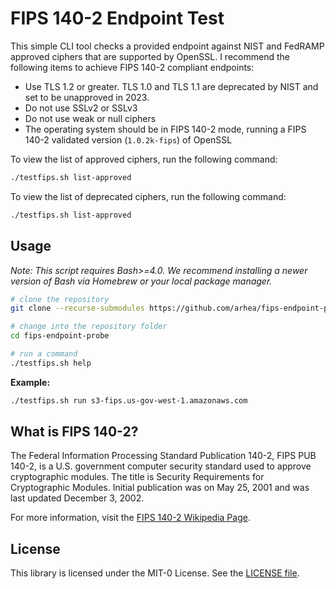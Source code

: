 # FIPS 140-2 Endpoint Test

This simple CLI tool checks a provided endpoint against NIST and FedRAMP approved ciphers that are supported by OpenSSL. I recommend the following items to achieve FIPS 140-2 compliant endpoints:

- Use TLS 1.2 or greater. TLS 1.0 and TLS 1.1 are deprecated by NIST and set to be unapproved in 2023.
- Do not use SSLv2 or SSLv3
- Do not use weak or null ciphers
- The operating system should be in FIPS 140-2 mode, running a FIPS 140-2 validated version (`1.0.2k-fips`) of OpenSSL

To view the list of approved ciphers, run the following command:

```bash
./testfips.sh list-approved
```

To view the list of deprecated ciphers, run the following command:

```bash
./testfips.sh list-approved
```

## Usage

*Note: This script requires Bash>=4.0. We recommend installing a newer version of Bash via Homebrew or your local package manager.*

```bash
# clone the repository
git clone --recurse-submodules https://github.com/arhea/fips-endpoint-probe/

# change into the repository folder
cd fips-endpoint-probe

# run a command
./testfips.sh help
```

**Example:**
```bash
./testfips.sh run s3-fips.us-gov-west-1.amazonaws.com
```

## What is FIPS 140-2?

The Federal Information Processing Standard Publication 140-2, FIPS PUB 140-2, is a U.S. government computer security standard used to approve cryptographic modules. The title is Security Requirements for Cryptographic Modules. Initial publication was on May 25, 2001 and was last updated December 3, 2002.

For more information, visit the [FIPS 140-2 Wikipedia Page](https://en.wikipedia.org/wiki/FIPS_140-2).

## License

This library is licensed under the MIT-0 License. See the [LICENSE file](./LICENSE).
